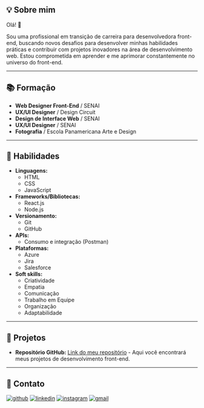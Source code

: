 ## 💡 Sobre mim

Olá\! 👋

Sou uma profissional em transição de carreira para desenvolvedora front-end, buscando novos desafios para desenvolver minhas habilidades práticas e contribuir com projetos inovadores na área de desenvolvimento web. Estou comprometida em aprender e me aprimorar constantemente no universo do front-end.
***
## 📚 Formação 

  * **Web Designer Front-End** / SENAI
  * **UX/UI Designer** / Design Circuit
  * **Design de Interface Web** / SENAI
  * **UX/UI Designer** / SENAI
  * **Fotografia** / Escola Panamericana Arte e Design
***
## 💪 Habilidades 

  * **Linguagens:**
    * HTML
    * CSS
    * JavaScript
  * **Frameworks/Bibliotecas:**
    * React.js
    * Node.js 
  * **Versionamento:**
    * Git
    * GitHub
  * **APIs:**
    * Consumo e integração (Postman)
  * **Plataformas:**
    * Azure
    * Jira
    * Salesforce
  * **Soft skills:**
    * Criatividade
    * Empatia 
    * Comunicação
    * Trabalho em Equipe
    * Organização 
    * Adaptabilidade
***
## 🚀 Projetos 

  * **Repositório GitHub:** [Link do meu repositório](https://github.com/brucsa?tab=repositories) - Aqui você encontrará meus projetos de desenvolvimento front-end.
***
## 📧 Contato 

[![github](https://img.shields.io/badge/-Github-black?style=flat&logo=github&logoColor=white)](https://github.com/brucsa)
[![linkedin](https://img.shields.io/badge/-LinkedIn-0077B5?style=flat&logo=linkedin&logoColor=white)](https://www.linkedin.com/in/brunacsa/)
[![instagram](https://img.shields.io/badge/-Instagram-purple?style=flat&logo=instagram&logoColor=white)](https://www.instagram.com/brucsa/)
[![gmail](https://img.shields.io/badge/-Gmail-EA4335?style=flat&logo=gmail&logoColor=white)](mailto:bru.csa16@gmail.com)
